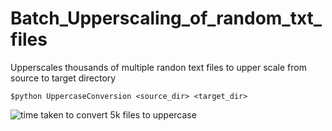 # Batch_Upperscaling_of_random_txt_files
Upperscales thousands of multiple randon text files to upper scale from source to target directory 

```
$python UppercaseConversion <source_dir> <target_dir>
```

![time taken to convert 5k files to uppercase](https://user-images.githubusercontent.com/51722099/131742455-cf7730ca-98b1-4405-996e-9b0d04ef486d.png)

